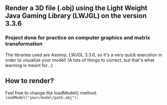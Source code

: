 ##  Render a 3D file (.obj) using the Light Weight Java Gaming Library (LWJGL) on the version 3.3.6
### Project done for practice on computer graphics and matrix transformation
The libraries used are Assimp, LWJGL 3.3.6, so it's a very quick execution in order to visualize your model!
(A lots of things to correct, but that's what learning is meant for...)
## How to render?
Feel free to change the loadModel() method:
``` loadModel("your/model/path.obj"); ```
